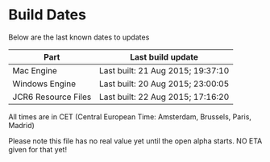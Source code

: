 # Build Dates

Below are the last known dates to updates

Part | Last build update
-----|-----
Mac Engine | Last built: 21 Aug 2015; 19:37:10
Windows Engine | Last built: 20 Aug 2015; 23:00:05
JCR6 Resource Files | Last built: 22 Aug 2015; 17:16:20
All times are in CET (Central European Time: Amsterdam, Brussels, Paris, Madrid)


Please note this file has no real value yet until the open alpha starts. NO ETA given for that yet!
